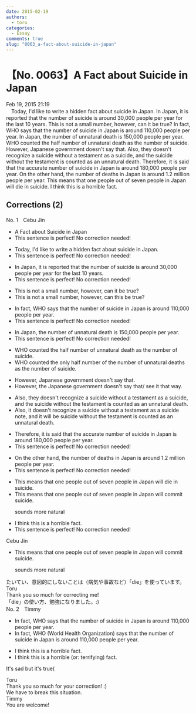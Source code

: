 ```yaml
---
date: 2015-02-19
authors:
  - toru
categories:
  - Essay
comments: true
slug: "0063_a-fact-about-suicide-in-japan"
---
```


# 【No. 0063】A Fact about Suicide in Japan
<div class="date">Feb 19, 2015 21:19</div>
<div id="post"><div id="body_show_ori">
　Today, I'd like to write a hidden fact about suicide in Japan. In Japan, it is reported that the number of suicide is around 30,000 people per year for the last 10 years. This is not a small number, however, can it be true? In fact, WHO says that the number of suicide in Japan is around 110,000 people per year. In Japan, the number of unnatural death is 150,000 people per year. WHO counted the half number of unnatural death as the number of suicide. However, Japanese government doesn't say that. Also, they doesn't recognize a suicide without a testament as a suicide, and the suicide without the testament is counted as an unnatural death. Therefore, it is said that the accurate number of suicide in Japan is around 180,000 people per year. On the other hand, the number of deaths in Japan is around 1.2 million people per year. This means that one people out of seven people in Japan will die in suicide. I think this is a horrible fact.
</div></div>

<!-- more -->


## Corrections (2)
<div id="block"><div class="first_name"> No. 1　<span class="just_name">Cebu Jin</span></div><div id="block2">
<ul class="correction_field">
<li class="incorrect">A Fact about Suicide in Japan</li>
<li class="corrected perfect">This sentence is perfect! No correction needed!</li>
</ul>
<ul class="correction_field">
<li class="incorrect">Today, I'd like to write a hidden fact about suicide in Japan.</li>
<li class="corrected perfect">This sentence is perfect! No correction needed!</li>
</ul>
<ul class="correction_field">
<li class="incorrect">In Japan, it is reported that the number of suicide is around 30,000 people per year for the last 10 years.</li>
<li class="corrected perfect">This sentence is perfect! No correction needed!</li>
</ul>
<ul class="correction_field">
<li class="incorrect">This is not a small number, however, can it be true?</li>
<li class="corrected correct">
This is not a small number, however, can <span class="f_red">this</span> be true?
</li>
</ul>
<ul class="correction_field">
<li class="incorrect">In fact, WHO says that the number of suicide in Japan is around 110,000 people per year.</li>
<li class="corrected perfect">This sentence is perfect! No correction needed!</li>
</ul>
<ul class="correction_field">
<li class="incorrect">In Japan, the number of unnatural death is 150,000 people per year.</li>
<li class="corrected perfect">This sentence is perfect! No correction needed!</li>
</ul>
<ul class="correction_field">
<li class="incorrect">WHO counted the half number of unnatural death as the number of suicide.</li>
<li class="corrected correct">
WHO counted <span class="f_gray"><span class="sline">the</span></span> <span class="f_red">only </span>half <span class="sline"><span class="f_gray">number</span></span> of <span class="f_red">the number of </span>unnatural death<span class="f_red">s</span> as the number of suicide.
</li>
</ul>
<ul class="correction_field">
<li class="incorrect">However, Japanese government doesn't say that.</li>
<li class="corrected correct">
However, <span class="f_red">the </span>Japanese government doesn't <span class="f_blue">say that/ see it that way</span>.
</li>
</ul>
<ul class="correction_field">
<li class="incorrect">Also, they doesn't recognize a suicide without a testament as a suicide, and the suicide without the testament is counted as an unnatural death.</li>
<li class="corrected correct">
Also, <span class="f_red">it</span> doesn't recognize a suicide without a <span class="sline"><span class="f_gray">testament as a</span></span> suicide <span class="f_red">note</span>, and <span class="f_red">it will be </span><span class="sline"><span class="f_gray">suicide without the testament is</span></span> counted as an unnatural death.
</li>
</ul>
<ul class="correction_field">
<li class="incorrect">Therefore, it is said that the accurate number of suicide in Japan is around 180,000 people per year.</li>
<li class="corrected perfect">This sentence is perfect! No correction needed!</li>
</ul>
<ul class="correction_field">
<li class="incorrect">On the other hand, the number of deaths in Japan is around 1.2 million people per year.</li>
<li class="corrected perfect">This sentence is perfect! No correction needed!</li>
</ul>
<ul class="correction_field">
<li class="incorrect">This means that one people out of seven people in Japan will die in suicide.</li>
<li class="corrected correct">
This means that one <span class="sline"><span class="f_gray">people</span></span> out of seven people in Japan will <span class="f_red">commit</span> suicide.
<p class="correction_comment">sounds more natural</p>
</li>
</ul>
<ul class="correction_field">
<li class="incorrect">I think this is a horrible fact.</li>
<li class="corrected perfect">This sentence is perfect! No correction needed!</li>
</ul>
</div><div class="name"><span class="just_name">Cebu Jin</span><br><div class="quote_field"><ul class="correction_field">
<li class="corrected correct">
This means that one <span class="sline"><span class="f_gray">people</span></span> out of seven people in Japan will <span class="f_red">commit</span> suicide.
<p class="correction_comment">
sounds more natural
</p>
</li>
</ul></div>
たいてい、意図的にしないことは（病気や事故など）「die」を使っています。
</div>
<div class="name"><span class="just_name">Toru</span><br>
Thank you so much for correcting me! <br/>「die」の使い方、勉強になりました。:)
</div>
</div>
<div id="block"><div class="first_name"> No. 2　<span class="just_name">Timmy</span></div><div id="block2">
<ul class="correction_field">
<li class="incorrect">In fact, WHO says that the number of suicide in Japan is around 110,000 people per year.</li>
<li class="corrected correct">
In fact, WHO (World Health Organization) says that the number of suicide in Japan is around 110,000 people per year.
</li>
</ul>
<ul class="correction_field">
<li class="incorrect">I think this is a horrible fact.</li>
<li class="corrected correct">
I think this is a horrible (or: <span class="f_blue">terrifying</span>) fact.
</li>
</ul>
<p class="comment_small">
 It's sad but it's true(
</p>

</div><div class="name"><span class="just_name">Toru</span><br>
Thank you so much for your correction! :)<br/>We have to break this situation.
</div>
<div class="name"><span class="just_name">Timmy</span><br>
You are welcome!
</div>
</div>
